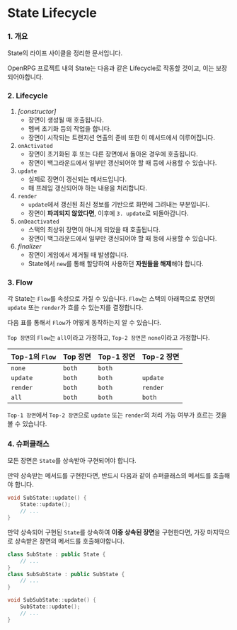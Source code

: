# State Lifecycle

### 1. 개요
State의 라이프 사이클을 정리한 문서입니다.

OpenRPG 프로젝트 내의 State는 다음과 같은 Lifecycle로 작동할 것이고, 이는 보장되어야합니다.

### 2. Lifecycle
1. *[constructor]*
	- 장면이 생성될 때 호출됩니다.
	- 멤버 초기화 등의 작업을 합니다.
	- 장면이 시작되는 트랜지션 연출의 준비 또한 이 메서드에서 이루어집니다.
2. `onActivated`
	- 장면이 초기화된 후 또는 다른 장면에서 돌아온 경우에 호출됩니다.
	- 장면이 백그라운드에서 일부만 갱신되어야 할 때 등에 사용할 수 있습니다.
3. `update`
	- 실제로 장면이 갱신되는 메서드입니다.
	- 매 프레임 갱신되어야 하는 내용을 처리합니다.
4. `render`
	- `update`에서 갱신된 최신 정보를 기반으로 화면에 그려내는 부분입니다.
	- 장면이 **파괴되지 않았다면**, 이후에 `3. update`로 되돌아갑니다.
5. `onDeactivated`
	- 스택의 최상위 장면이 아니게 되었을 때 호출됩니다.
	- 장면이 백그라운드에서 일부만 갱신되어야 할 때 등에 사용할 수 있습니다.
6. *finalizer*
	- 장면이 게임에서 제거될 때 발생합니다.
	- State에서 `new`를 통해 할당하여 사용하던 **자원들을 해제**해야 합니다.

### 3. Flow
각 State는 `Flow`를 속성으로 가질 수 있습니다.
`Flow`는 스택의 아래쪽으로 장면의 `update` 또는 `render`가 흐를 수 있는지를 결정합니다.

다음 표를 통해서 `Flow`가 어떻게 동작하는지 알 수 있습니다.

`Top 장면`의 `Flow`는 `all`이라고 가정하고, `Top-2 장면`은 `none`이라고 가정합니다.

| Top-1의 `Flow` | Top 장면 | Top-1 장면 | Top-2 장면 |
|----------------|----------|-----------|------------|
| `none`         | `both`   | `both`    |            |
| `update`       | `both`   | `both`    | `update`   |
| `render`       | `both`   | `both`    | `render`   |
| `all`          | `both`   | `both`    | `both`     |

`Top-1 장면`에서 `Top-2 장면`으로 `update` 또는 `render`의 처리 가능 여부가 흐르는 것을 볼 수 있습니다.

### 4. 슈퍼클래스
모든 장면은 `State`를 상속받아 구현되어야 합니다.

만약 상속받는 메서드를 구현한다면, 반드시 다음과 같이 슈퍼클래스의 메서드를 호출해야 합니다.
```c++
void SubState::update() {
	State::update();
	// ...
}
```

만약 상속되어 구현된 `State`를 상속하여 **이중 상속된 장면**을 구현한다면, 가장 마지막으로 상속받은 장면의 메서드를 호출해야합니다.
```c++
class SubState : public State {
	// ...
}
class SubSubState : public SubState {
	// ...
}

void SubSubState::update() {
	SubState::update();
	// ...
}
```
